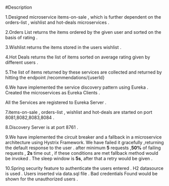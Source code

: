#Description

1.Designed microservice items-on-sale , which is further dependent on the orders-list , wishlist and hot-deals microservices .

2.Orders List returns the items ordered by the given user and sorted on the basis of rating .

3.Wishlist returns the items stored in the users wishlist .

4.Hot Deals returns the list of items sorted on average rating given by different users .

5.The list of items returned by these services are collected and returned by hitting the endpoint /recommendations/{userId}

6.We have implemented the service discovery pattern using Eureka . Created the microservices as Eureka Clients . 

All the Services are registered to Eureka Server .

7.items-on-sale , orders-list , wishlist and hot-deals are started on port 8081,8082,8083,8084 .

8.Discovery Server is at port 8761 .

9.We have implemented the circuit breaker and a fallback in a microservice architecture using Hystrix Framework.
We have failed it gracefully ,returning the default response to the user .
 after minimum **5** requests ,**50%** of failing requests , **2s** time out , if these conditions are met fallback method would be invoked .
 The sleep window is **5s**, after that a retry would be given .

10.Spring security feature to authenticate the users entered . H2 datasource is used . Users inserted via data.sql file . Bad credentials Found would be shown for the unauthorized users .

